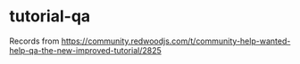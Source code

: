 # tutorial-qa
Records from https://community.redwoodjs.com/t/community-help-wanted-help-qa-the-new-improved-tutorial/2825
